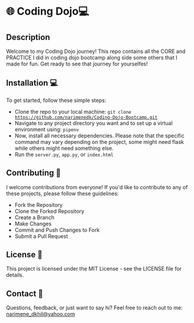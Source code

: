 # 🌐 Coding Dojo💻
## Description
Welcome to my Coding Dojo journey! This repo contains all the CORE and PRACTICE I did in coding dojo bootcamp along side some others that I made for fun. Get ready to see that journey for yourselfes!

## Installation 💻
To get started, follow these simple steps:

- Clone the repo to your local machine: <code>git clone https://github.com/narimenedk/Coding-Dojo-Bootcamp.git</code>
- Navigate to any project directory you want and to set up a virtual environment using: <code>pipenv</code>
- Now, install all necessary dependencies. Please note that the specific command may vary depending on the project, some might need flask while others might need something else.
- Run the <code>server.py</code>, <code>app.py</code>, or <code>index.html</code>
  
## Contributing 🤝
I welcome contributions from everyone! If you'd like to contribute to any of these projects, please follow these guidelines:

- Fork the Repository
- Clone the Forked Repository
- Create a Branch
- Make Changes
- Commit and Push Changes to Fork
- Submit a Pull Request

## License 📝
This project is licensed under the MIT License - see the LICENSE file for details.

## Contact 📧
Questions, feedback, or just want to say hi? Feel free to reach out to me: narimene_dkhil@yahoo.com 
